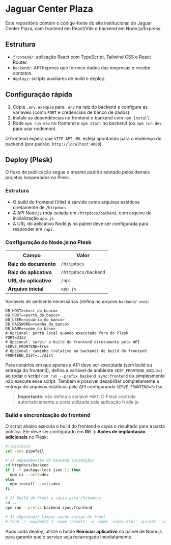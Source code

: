 # Jaguar Center Plaza

Este repositório contém o código-fonte do site institucional do Jaguar Center Plaza, com frontend em React/Vite e backend em Node.js/Express.

## Estrutura

- `frontend/`: aplicação React com TypeScript, Tailwind CSS e React Router.
- `backend/`: API Express que fornece dados das empresas e recebe contatos.
- `deploy/`: scripts auxiliares de build e deploy.

## Configuração rápida

1. Copie `.env.example` para `.env` na raiz do backend e configure as variáveis (como `PORT` e credenciais de banco de dados).
2. Instale as dependências no frontend e backend com `npm install`.
3. Rode `npm run dev` no frontend e `npm start` no backend (ou `npm run dev` para usar nodemon).

O frontend espera que `VITE_API_URL` esteja apontando para o endereço do backend (por padrão, `http://localhost:4000`).

## Deploy (Plesk)

O fluxo de publicação segue o mesmo padrão adotado pelos demais projetos hospedados no Plesk.

### Estrutura

- O build do frontend (Vite) é servido como arquivos estáticos diretamente de `/httpdocs`.
- A API Node.js roda isolada em `/httpdocs/backend`, com arquivo de inicialização `app.js`.
- A URL do aplicativo Node.js no painel deve ser configurada para responder em `/api`.

### Configuração do Node.js no Plesk

| Campo                 | Valor                     |
| --------------------- | ------------------------- |
| **Raiz do documento** | `/httpdocs`               |
| **Raiz do aplicativo**| `/httpdocs/backend`       |
| **URL do aplicativo** | `/api`                    |
| **Arquivo inicial**   | `app.js`                  |

Variáveis de ambiente necessárias (defina no arquivo `backend/.env`):

```
DB_HOST=<host_do_banco>
DB_PORT=<porta_do_banco>
DB_USER=<usuario_do_banco>
DB_PASSWORD=<senha_do_banco>
DB_NAME=<nome_da_base>
# Opcional: porta local quando executado fora do Plesk
PORT=3333
# Opcional: servir o build do frontend diretamente pela API
SERVE_FRONTEND=true
# Opcional: caminho (relativo ao backend) do build do frontend
FRONTEND_DIST=../dist
```

Para cenários em que apenas a API deve ser executada (sem build ou entrega do frontend), defina a variável de ambiente `SKIP_FRONTEND_BUILD=1` ao rodar o script `npm run --prefix backend sync:frontend` ou simplesmente não execute esse script. Também é possível desabilitar completamente a entrega de arquivos estáticos pela API configurando `SERVE_FRONTEND=false`.

> **Importante:** não defina a variável `PORT`. O Plesk controla automaticamente a porta utilizada pela aplicação Node.js.

### Build e sincronização do frontend

O script abaixo executa o build do frontend e copia o resultado para a pasta pública. Ele deve ser configurado em **Git → Ações de implantação adicionais** no Plesk:

```bash
#!/bin/bash
set -euo pipefail

# 1) Dependências do backend (produção)
cd httpdocs/backend
if [ -f package-lock.json ]; then
  npm ci --omit=dev
else
  npm install --omit=dev
fi

# 2) Build do front e cópia para /httpdocs
cd ..
npm run --prefix backend sync:frontend

# 3) (Opcional) Limpar cache antigo do front
# find ./ -maxdepth 1 -name 'assets' -o -name 'index.html' -print0 | xargs -0r touch
```

Após cada deploy, utilize o botão **Reiniciar aplicativo** no painel de Node.js para garantir que o serviço seja recarregado imediatamente.
